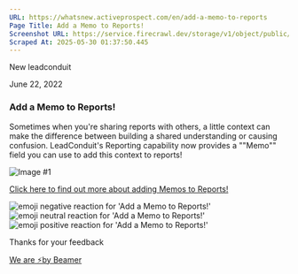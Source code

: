 ```yaml
---
URL: https://whatsnew.activeprospect.com/en/add-a-memo-to-reports
Page Title: Add a Memo to Reports!
Screenshot URL: https://service.firecrawl.dev/storage/v1/object/public/media/screenshot-6a866de9-b3ac-4962-b313-e8f16b7b1eee.png
Scraped At: 2025-05-30 01:37:50.445
---
```


New
leadconduit

June 22, 2022

### Add a Memo to Reports!

Sometimes when you're sharing reports with others, a little context can make the difference between building a shared understanding or causing confusion. LeadConduit's Reporting capability now provides a ""Memo"" field you can use to add this context to reports!

![Image #1](https://app.getbeamer.com/pictures?id=230891-Pkc077-977-977-977-977-977-9V1nvv70a77-977-977-9J--_ve-_ve-_ve-_vUPvv73vv73vv73vv73vv70477-9Jm7vv70.&v=4)

[Click here to find out more about adding Memos to Reports!](https://community.activeprospect.com/posts/4732902-adding-memos-to-reports)

![emoji negative reaction for 'Add a Memo to Reports!'](https://app.getbeamer.com/images/emojiNeg.svg)![emoji neutral reaction for 'Add a Memo to Reports!'](https://app.getbeamer.com/images/emojiNeut.svg)![emoji positive reaction for 'Add a Memo to Reports!'](https://app.getbeamer.com/images/emojiPos.svg)

Thanks for your feedback

[We are ⚡by Beamer](https://www.getbeamer.com/?ref=watermark_MErKJCnu12412_public&company=ActiveProspect&watermarkRef=powered&utm_term=MErKJCnu12412&utm_content=ActiveProspect&utm_source=standalone&utm_medium=footer&utm_campaign=powered)
